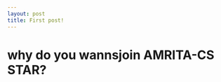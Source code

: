 ```yaml
---
layout: post
title: First post!
---
```


<!DOCTYPE html>
<html>
  <body>
    <h1>why do you wannsjoin AMRITA-CS STAR?</h1>
  </body>
  </html>
